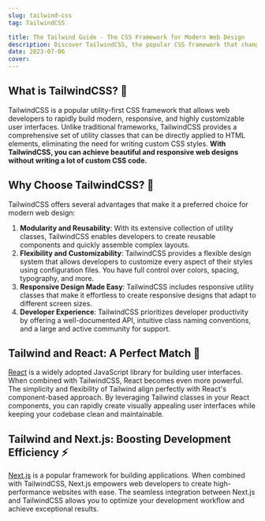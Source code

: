 ```yaml
---
slug: tailwind-css
tag: TailwindCSS

title: The Tailwind Guide - The CSS Framework for Modern Web Design
description: Discover TailwindCSS, the popular CSS framework that changed web design. Learn how to leverage TailwindCSS with React and Next.js to create stunning websites.
date: 2023-07-06
cover:
---
```


## What is TailwindCSS? 🎨

TailwindCSS is a popular utility-first CSS framework that allows web developers to rapidly build modern, responsive, and highly customizable user interfaces. Unlike traditional frameworks, TailwindCSS provides a comprehensive set of utility classes that can be directly applied to HTML elements, eliminating the need for writing custom CSS styles. **With TailwindCSS, you can achieve beautiful and responsive web designs without writing a lot of custom CSS code.**

## Why Choose TailwindCSS? 🌟

TailwindCSS offers several advantages that make it a preferred choice for modern web design:

1. **Modularity and Reusability**: With its extensive collection of utility classes, TailwindCSS enables developers to create reusable components and quickly assemble complex layouts.
2. **Flexibility and Customizability**: TailwindCSS provides a flexible design system that allows developers to customize every aspect of their styles using configuration files. You have full control over colors, spacing, typography, and more.
3. **Responsive Design Made Easy**: TailwindCSS includes responsive utility classes that make it effortless to create responsive designs that adapt to different screen sizes.
4. **Developer Experience**: TailwindCSS prioritizes developer productivity by offering a well-documented API, intuitive class naming conventions, and a large and active community for support.

## Tailwind and React: A Perfect Match 🤝

[React](tag/react.md) is a widely adopted JavaScript library for building user interfaces. When combined with TailwindCSS, React becomes even more powerful. The simplicity and flexibility of Tailwind align perfectly with React's component-based approach. By leveraging Tailwind classes in your React components, you can rapidly create visually appealing user interfaces while keeping your codebase clean and maintainable.


## Tailwind and Next.js: Boosting Development Efficiency ⚡

[Next.js](tag/next-js.md) is a popular framework for building applications. When combined with TailwindCSS, Next.js empowers web developers to create high-performance websites with ease. The seamless integration between Next.js and TailwindCSS allows you to optimize your development workflow and achieve exceptional results.
